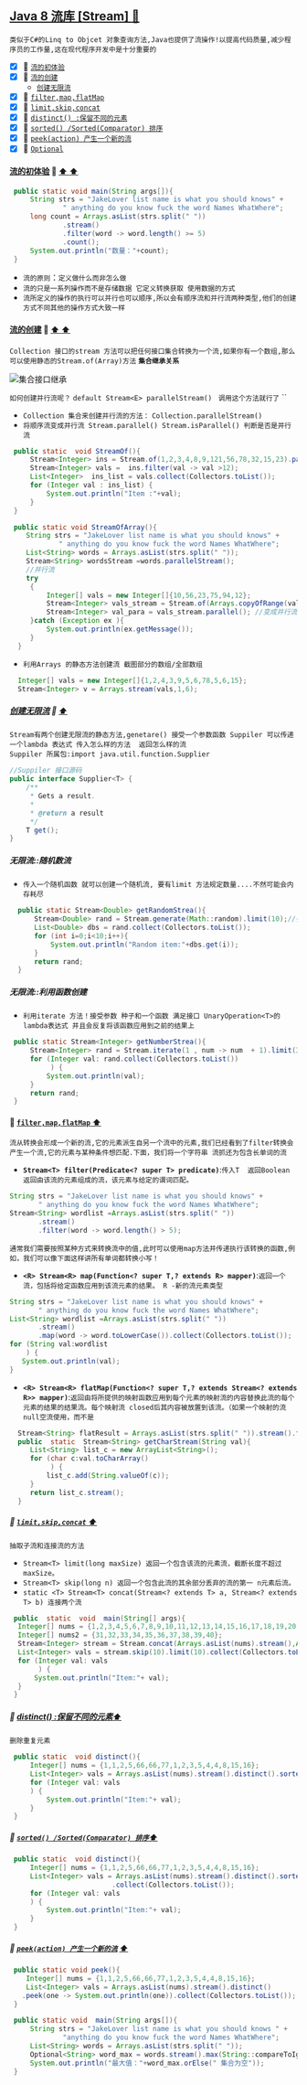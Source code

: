 <a id="top" href="#top"> Java 8 流库 [Stream] :maple_leaf:</a> 
----
`类似于C#的Linq to Objcet 对象查询方法,Java也提供了流操作!以提高代码质量,减少程序员的工作量,这在现代程序开发中是十分重要的`

- [x] :maple_leaf: <a href="#ClassJieOu">`流的初体验`</a>
- [x] :maple_leaf: <a href="#Ninject">`流的创建`</a>
   - <a href="#RandomStream">`创建无限流`</a>
- [x] :maple_leaf: <a href="#MVCNinject">`filter,map,flatMap`</a>
- [x] :maple_leaf: <a href="#NinjectPropertyConstructor">`limit,skip,concat`</a>
- [x] :maple_leaf: <a href="#DistinctStream">`distinct() :保留不同的元素`</a>
- [x] :maple_leaf: <a href="#SortStream">`sorted() /Sorted(Comparator) 排序`</a>
- [x] :maple_leaf: <a href="#peekStream">`peek(action) 产生一个新的流`</a>
- [x] :maple_leaf: <a href="#NinjectScopeFunction">`Optional`</a>

####  <a id="ClassJieOu" href="#ClassJieOu">流的初体验</a>  :star2: <a href="#top"> :arrow_up:  :arrow_up:</a>
```java
 public static void main(String args[]){
     String strs = "JakeLover list name is what you should knows" +
             " anything do you know fuck the word Names WhatWhere";
     long count = Arrays.asList(strs.split(" "))
             .stream()
             .filter(word -> word.length() >= 5)
             .count();
     System.out.println("数量："+count);
 }
```
* `流的原则`：`定义做什么而非怎么做`
* `流的只是一系列操作而不是存储数据 它定义转换获取 使用数据的方式`
* `流所定义的操作的执行可以并行也可以顺序,所以会有顺序流和并行流两种类型,他们的创建方式不同其他的操作方式大致一样`
####  <a id="Ninject" href="#Ninject">流的创建</a> :star2: <a href="#top"> :arrow_up:  :arrow_up:</a>
`Collection 接口的stream 方法可以把任何接口集合转换为一个流,如果你有一个数组,那么可以使用静态的Stream.of(Array)方法` **`集合继承关系`**

![集合接口继承](/Image/Collection.png)

`如何创建并行流呢？` `default Stream<E> parallelStream() ` `调用这个方法就行了` ``
* `Collection 集合来创建并行流的方法：`  `Collection.parallelStream()`
* `将顺序流变成并行流 Stream.parallel() Stream.isParallel() 判断是否是并行流`

```java
 public static  void StreamOf(){
     Stream<Integer> ins = Stream.of(1,2,3,4,8,9,121,56,78,32,15,23).parallel();//变成并行流
     Stream<Integer> vals =  ins.filter(val -> val >12);
     List<Integer>  ins_list = vals.collect(Collectors.toList());
     for (Integer val : ins_list) {
         System.out.println("Item :"+val);
     }
 }

 public static void StreamOfArray(){
    String strs = "JakeLover list name is what you should knows" +
            " anything do you know fuck the word Names WhatWhere";
    List<String> words = Arrays.asList(strs.split(" "));
    Stream<String> wordsStream =words.parallelStream();
    //并行流
    try
     {
         Integer[] vals = new Integer[]{10,56,23,75,94,12};
         Stream<Integer> vals_stream = Stream.of(Arrays.copyOfRange(vals, 2, 7)); //从一个数组中截图部分值组成流
         Stream<Integer> val_para = vals_stream.parallel(); //变成并行流
     }catch (Exception ex ){
         System.out.println(ex.getMessage());
     }
  }
```
* `利用Arrays 的静态方法创建流 截图部分的数组/全部数组`
```java
  Integer[] vals = new Integer[]{1,2,4,3,9,5,6,78,5,6,15};
  Stream<Integer> v = Arrays.stream(vals,1,6);
```
#####  <a id="RandomStream" href="#RandomStream">创建无限流</a> :star2: <a href="#top"> :arrow_up: </a>
`Stream有两个创建无限流的静态方法,genetare() 接受一个参数函数 Suppiler 可以传递一个lambda 表达式 传入怎么样的方法  返回怎么样的流`<br/>
`Suppiler 所属包:import java.util.function.Supplier`
```java
//Suppiler 接口源码
public interface Supplier<T> {
    /**
     * Gets a result.
     *
     * @return a result
     */
    T get();
}
```
##### 无限流::随机数流
* `传入一个随机函数 就可以创建一个随机流, 要有limit 方法规定数量....不然可能会内存耗尽`
```java
  public static Stream<Double> getRandomStrea(){
      Stream<Double> rand = Stream.generate(Math::random).limit(10);//引用随机函数
      List<Double> dbs = rand.collect(Collectors.toList());
      for (int i=0;i<10;i++){
          System.out.println("Random item:"+dbs.get(i));
      }
      return rand;
  }
```
##### 无限流::利用函数创建
* `利用iterate 方法！接受参数 种子和一个函数 满足接口 UnaryOperation<T>的lambda表达式 并且会反复将该函数应用到之前的结果上`
```Java
 public static Stream<Integer> getNumberStrea(){
     Stream<Integer> rand = Stream.iterate(1 , num -> num  + 1).limit(30);
     for (Integer val: rand.collect(Collectors.toList())
          ) {
         System.out.println(val);
     }
     return rand;
 }
```
####  :maple_leaf: <a id="MVCNinject" href="#MVCNinject" >`filter,map,flatMap`</a><a href="#top"> :arrow_up: </a>
`流从转换会形成一个新的流,它的元素派生自另一个流中的元素,我们已经看到了filter转换会产生一个流,它的元素与某种条件想匹配.下面，我们将一个字符串
流抓还为包含长单词的流`
* **`Stream<T> filter(Predicate<? super T> predicate)`**:`传入T  返回Boolean 返回由该流的元素组成的流，该元素与给定的谓词匹配。 `
```java
String strs = "JakeLover list name is what you should knows" +
       " anything do you know fuck the word Names WhatWhere";
Stream<String> wordlist =Arrays.asList(strs.split(" "))
       .stream()
       .filter(word -> word.length() > 5);
```
`通常我们需要按照某种方式来转换流中的值,此时可以使用map方法并传递执行该转换的函数,例如，我们可以像下面这样讲所有单词都转换小写！`
* **`<R> Stream<R> map(Function<? super T,? extends R> mapper)`**:`返回一个流，包括将给定函数应用到该流元素的结果。 R -新的流元素类型 `
```java
String strs = "JakeLover list name is what you should knows" +
       " anything do you know fuck the word Names WhatWhere";
List<String> wordlist =Arrays.asList(strs.split(" "))
       .stream()
       .map(word -> word.toLowerCase()).collect(Collectors.toList());
for (String val:wordlist
    ) {
   System.out.println(val);
}
```
* **`<R> Stream<R> flatMap(Function<? super T,? extends Stream<? extends R>> mapper)`**:`返回由将所提供的映射函数应用到每个元素的映射流的内容替换此流的每个元素的结果的结果流。每个映射流 closed后其内容被放置到该流。（如果一个映射的流 null空流使用，而不是`
```java
  Stream<String> flatResult = Arrays.asList(strs.split(" ")).stream().flatMap(w -> getCharStream(w));
  public  static  Stream<String> getCharStream(String val){
     List<String> list_c = new ArrayList<String>();
     for (char c:val.toCharArray()
          ) {
         list_c.add(String.valueOf(c));
     }
     return list_c.stream();
  }
```
#####  :maple_leaf: <a href="NinjectPropertyConstructor" id="NinjectPropertyConstructor">`limit,skip,concat`</a><a href="#top"> :arrow_up: </a>
`抽取子流和连接流的方法`
* `Stream<T> limit(long maxSize) 返回一个包含该流的元素流，截断长度不超过 maxSize。 `
* `Stream<T> skip(long n) 返回一个包含此流的其余部分丢弃的流的第一 n元素后流。 `
* `static <T> Stream<T> concat(Stream<? extends T> a, Stream<? extends T> b) 连接两个流`
```java
 public  static  void  main(String[] args){
  Integer[] nums = {1,2,3,4,5,6,7,8,9,10,11,12,13,14,15,16,17,18,19,20,21,22,23,24,25,26,27,28,29,30};
  Integer[] nums2 = {31,32,33,34,35,36,37,38,39,40};
  Stream<Integer> stream = Stream.concat(Arrays.asList(nums).stream(),Arrays.asList(nums2).stream());
  List<Integer> vals = stream.skip(10).limit(10).collect(Collectors.toList());
  for (Integer val: vals
       ) {
      System.out.println("Item:"+ val);
  }
 }
```
#####  :maple_leaf: <a href="DistinctStream" id="DistinctStream">distinct() :保留不同的元素</a><a href="#top">:arrow_up: </a> 
`删除重复元素`
```java
 public static  void distinct(){
     Integer[] nums = {1,1,2,5,66,66,77,1,2,3,5,4,4,8,15,16};
     List<Integer> vals = Arrays.asList(nums).stream().distinct().sorted().collect(Collectors.toList());
     for (Integer val: vals
     ) {
         System.out.println("Item:"+ val);
     }
 }
```
#####  :maple_leaf: <a href="SortStream" id="SortStream">`sorted() /Sorted(Comparator) 排序`</a><a href="#top">:arrow_up: </a> 
```java
 public static  void distinct(){
     Integer[] nums = {1,1,2,5,66,66,77,1,2,3,5,4,4,8,15,16};
     List<Integer> vals = Arrays.asList(nums).stream().distinct().sorted((one,two) -> one%8 - two%8 )
                         .collect(Collectors.toList());
     for (Integer val: vals
     ) {
         System.out.println("Item:"+ val);
     }
 }
```   
##### :maple_leaf: <a href="peekStream" id="peekStream">`peek(action) 产生一个新的流`</a> <a href="#top">:arrow_up: </a>
```java
 public static void peek(){
    Integer[] nums = {1,1,2,5,66,66,77,1,2,3,5,4,4,8,15,16};
    List<Integer> vals = Arrays.asList(nums).stream().distinct()
   .peek(one -> System.out.println(one)).collect(Collectors.toList());
 }
```
```java
 public static void  main(String args[]){
     String strs = "JakeLover list name is what you should knows " +
             "anything do you know fuck the word Names WhatWhere";
     List<String> words = Arrays.asList(strs.split(" "));
     Optional<String> word_max = words.stream().max(String::compareToIgnoreCase);
     System.out.println("最大值："+word_max.orElse(" 集合为空"));
 }
```
